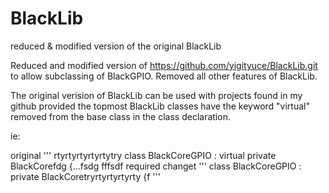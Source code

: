 # BlackLib
reduced &amp; modified version of the original BlackLib

Reduced and modified version of https://github.com/yigityuce/BlackLib.git
to allow subclassing of BlackGPIO. Removed all other features of BlackLib.

The original verision of BlackLib can be used with projects found in my github provided the topmost BlackLib classes have the keyword "virtual"
removed from the base class in the class declaration.

ie:

original
''' rtyrtyrtyrtyrtytry
   class BlackCoreGPIO : virtual private BlackCorefdg
    {...fsdg
fffsdf required changet
 '''
    class BlackCoreGPIO : private BlackCoretryrtyrtyrtyrty
    {f
 '''
